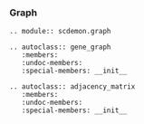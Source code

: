 ### Graph

```{eval-rst}
.. module:: scdemon.graph
```

```{eval-rst}
.. autoclass:: gene_graph
   :members:
   :undoc-members:
   :special-members: __init__

```


```{eval-rst}
.. autoclass:: adjacency_matrix
   :members:
   :undoc-members:
   :special-members: __init__

```

<!-- ```{eval-rst} -->
<!-- .. autosummary:: -->
<!--    :nosignatures: -->
<!--    :toctree: generated -->

<!--    gene_graph -->
<!--    adjacency_matrix -->
<!-- ``` -->


